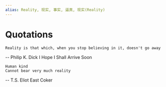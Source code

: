 ```yaml
---
alias: Reality, 现实, 事实, 逼真, 现实(Reality)
---
```



# Quotations
```
Reality is that which, when you stop believing in it, doesn't go away
```
-- Philip K. Dick I Hope I Shall Arrive Soon

```
Human kind  
Cannot bear very much reality
```
-- T.S. Eliot East Coker